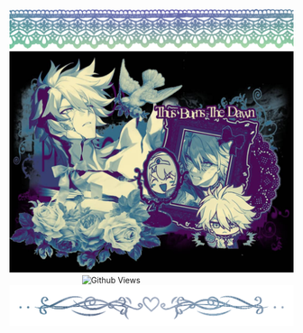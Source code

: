  ![Alt Text](https://github.com/grove-of-epiphany/lalalalal/blob/main/Tak%20berjudul714_20250823004239.png) 
 ![Alt Text](https://github.com/grove-of-epiphany/lalalalal/blob/main/IMG-20250822-WA0030.jpg) 
	ㅤㅤㅤㅤㅤㅤㅤㅤㅤㅤ![Github Views](https://views.igorkowalczyk.dev/api/badge/grove-of-epiphany?color=cyan&style=classic&format=long&label=☀︎)
 ![Alt Text](https://github.com/grove-of-epiphany/lalalalal/blob/main/IMG_1183.png) 

